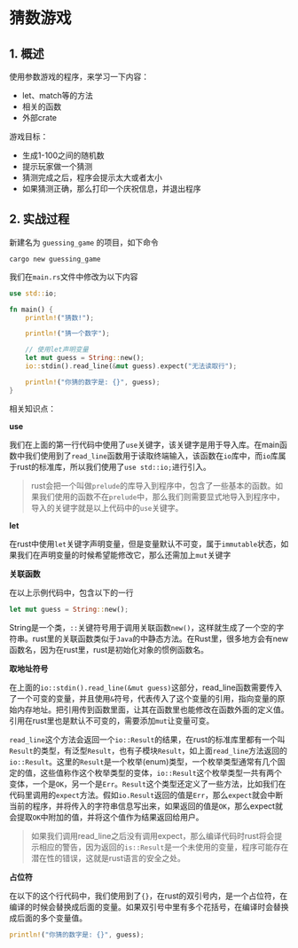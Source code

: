 # 猜数游戏

## 1. 概述

使用参数游戏的程序，来学习一下内容：

- let、match等的方法
- 相关的函数
- 外部crate


游戏目标：
- 生成1-100之间的随机数
- 提示玩家做一个猜测
- 猜测完成之后，程序会提示太大或者太小
- 如果猜测正确，那么打印一个庆祝信息，并退出程序


## 2. 实战过程

新建名为 `guessing_game` 的项目，如下命令

```shell
cargo new guessing_game
```

我们在`main.rs`文件中修改为以下内容

```rust
use std::io;

fn main() {
    println!("猜数!");

    println!("猜一个数字");

    // 使用let声明变量
    let mut guess = String::new();
    io::stdin().read_line(&mut guess).expect("无法读取行");

    println!("你猜的数字是: {}", guess);
}
```


相关知识点：

**use**

我们在上面的第一行代码中使用了`use`关键字，该关键字是用于导入库。在main函数中我们使用到了`read_line`函数用于读取终端输入，该函数在`io`库中，而`io`库属于rust的标准库，所以我们使用了`use std::io;`进行引入。


> rust会把一个叫做`prelude`的库导入到程序中，包含了一些基本的函数。如果我们使用的函数不在`prelude`中，那么我们则需要显式地导入到程序中，导入的关键字就是以上代码中的`use`关键字。

**let**

在rust中使用`let`关键字声明变量，但是变量默认不可变，属于`immutable`状态，如果我们在声明变量的时候希望能修改它，那么还需加上`mut`关键字


**关联函数**

在以上示例代码中，包含以下的一行

```rust
let mut guess = String::new();
```

String是一个类，`::`关键符号用于调用关联函数`new()`，这样就生成了一个空的字符串。rust里的关联函数类似于`Java`的中静态方法。在Rust里，很多地方会有new函数名，因为在rust里，rust是初始化对象的惯例函数名。

**取地址符号**

在上面的`io::stdin().read_line(&mut guess)`这部分，read_line函数需要传入了一个可变的变量，并且使用`&`符号，代表传入了这个变量的引用，指向变量的原始内存地址。把引用传到函数里面，让其在函数里也能修改在函数外面的定义值。引用在rust里也是默认不可变的，需要添加`mut`让变量可变。


`read_line`这个方法会返回一个`io::Result`的结果，在rust的标准库里都有一个叫`Result`的类型，有泛型`Result`，也有子模块`Result`，如上面`read_line`方法返回的`io::Result`。这里的`Result`是一个枚举(enum)类型，一个枚举类型通常有几个固定的值，这些值称作这个枚举类型的变体，`io::Result`这个枚举类型一共有两个变体，一个是`OK`，另一个是`Err`。`Result`这个类型还定义了一些方法，比如我们在代码里调用的`expect`方法。假如`io.Result`返回的值是`Err`，那么`expect`就会中断当前的程序，并将传入的字符串信息写出来，如果返回的值是`OK`，那么expect就会提取`OK`中附加的值，并将这个值作为结果返回给用户。



> 如果我们调用read_line之后没有调用expect，那么编译代码时rust将会提示相应的警告，因为返回的`is::Result`是一个未使用的变量，程序可能存在潜在性的错误，这就是rust语言的安全之处。


**占位符**



在以下的这个行代码中，我们使用到了`{}`，在rust的双引号内，是一个占位符，在编译的时候会替换成后面的变量。如果双引号中里有多个花括号，在编译时会替换成后面的多个变量值。


```rust
println!("你猜的数字是: {}", guess);
```







